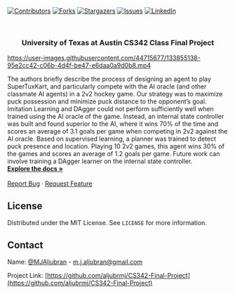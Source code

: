 <!-- PROJECT SHIELDS -->
<!--
*** I'm using markdown "reference style" links for readability.
*** Reference links are enclosed in brackets [ ] instead of parentheses ( ).
*** See the bottom of this document for the declaration of the reference variables
*** for contributors-url, forks-url, etc. This is an optional, concise syntax you may use.
*** https://www.markdownguide.org/basic-syntax/#reference-style-links
-->
[![Contributors][contributors-shield]][contributors-url]
[![Forks][forks-shield]][forks-url]
[![Stargazers][stars-shield]][stars-url]
[![Issues][issues-shield]][issues-url]
[![LinkedIn][linkedin-shield]][linkedin-url]



<!-- PROJECT LOGO -->
<br />
<p align="center">

  <h3 align="center">University of Texas at Austin CS342 Class Final Project</h3>

  <p align="center">
  
  
https://user-images.githubusercontent.com/44715677/133855138-95e2cc42-c06b-4d4f-be47-e6daa0a9d0b8.mp4

  
The authors briefly describe the process of designing an agent to play SuperTuxKart, and particularly compete with the AI oracle (and other classmate AI agents) in a 2v2 hockey game. Our strategy was to maximize puck possession and minimize puck distance to the opponent’s goal. Imitation Learning and DAgger could not perform sufficiently well when trained using the AI oracle of the game. Instead, an internal state controller was built and found superior to the AI, where it wins 70% of the time and scores an average of 3.1 goals per game when competing in 2v2 against the AI oracle. Based on supervised learning, a planner was trained to detect puck presence and location. Playing 10 2v2 games, this agent wins 30% of the games and scores an average of 1.2 goals per game. Future work can involve training a DAgger learner on the internal state controller.
    <br />
    <a href="https://github.com/aljubrmj/CS342-Final-Project"><strong>Explore the docs »</strong></a>
    <br />
    <br />
    <a href="https://github.com/aljubrmj/CS342-Final-Project/issues">Report Bug</a>
    ·
    <a href="https://github.com/aljubrmj/CS342-Final-Project/issues">Request Feature</a>
  </p>
</p>


<!-- LICENSE -->
## License

Distributed under the MIT License. See `LICENSE` for more information.



<!-- CONTACT -->
## Contact

Name: [@MJAljubran](https://twitter.com/twitter_handle) - m.j.aljubran@gmail.com

Project Link: [https://github.com/aljubrmj/CS342-Final-Project](https://github.com/aljubrmj/CS342-Final-Project)






<!-- MARKDOWN LINKS & IMAGES -->
<!-- https://www.markdownguide.org/basic-syntax/#reference-style-links -->
[contributors-shield]: https://img.shields.io/github/contributors/aljubrmj/CS342-Final-Project.svg?style=for-the-badge
[contributors-url]: https://github.com/aljubrmj/CS342-Final-Project/graphs/contributors
[forks-shield]: https://img.shields.io/github/forks/aljubrmj/CS342-Final-Project.svg?style=for-the-badge
[forks-url]: https://github.com/aljubrmj/CS342-Final-Project/network/members
[stars-shield]: https://img.shields.io/github/stars/aljubrmj/CS342-Final-Project.svg?style=for-the-badge
[stars-url]: https://github.com/aljubrmj/CS342-Final-Project/stargazers
[issues-shield]: https://img.shields.io/github/issues/aljubrmj/CS342-Final-Project.svg?style=for-the-badge
[issues-url]: https://github.com/aljubrmj/CS342-Final-Project/issues
[license-shield]: https://img.shields.io/github/license/aljubrmj/CS342-Final-Project.svg?style=for-the-badge
[license-url]: https://github.com/aljubrmj/CS342-Final-Project/blob/master/LICENSE.txt
[linkedin-shield]: https://img.shields.io/badge/-LinkedIn-black.svg?style=for-the-badge&logo=linkedin&colorB=555
[linkedin-url]: https://www.linkedin.com/in/mohammad-jabs/
[product-screenshot]: images/screenshot.png

